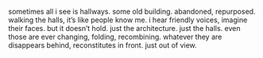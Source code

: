 sometimes all i see is hallways. some old building. abandoned, repurposed. walking the halls, it’s like people know me. i hear friendly voices, imagine their faces. but it doesn’t hold. just the architecture. just the halls. even those are ever changing, folding, recombining. whatever they are disappears behind, reconstitutes in front. just out of view. 
